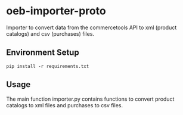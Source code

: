 # oeb-importer-proto
Importer to convert data from the commercetools API to xml (product catalogs) and csv (purchases) files.

## Environment Setup

```
pip install -r requirements.txt
```
## Usage
The main function importer.py contains functions to convert product catalogs to xml files and purchases to csv files.
